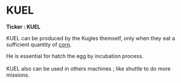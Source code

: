 # KUEL

**Ticker : KUEL**

KUEL can be produced by the Kugles themself, only when they eat a sufficient quantity of [corn](corn.md).

He is essential for hatch the egg by incubation process.\
\
KUEL also can be used in others machines ; like shuttle to do more missions.

